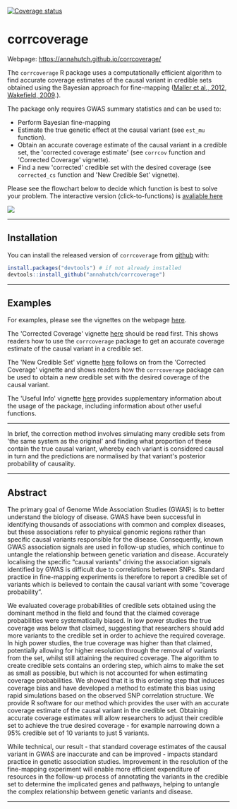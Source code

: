 
<!-- README.md is generated from README.Rmd. Please edit that file -->
[![Coverage status](https://codecov.io/gh/annahutch/corrcoverage/branch/master/graph/badge.svg)](https://codecov.io/github/annahutch/corrcoverage?branch=master)

corrcoverage
============

Webpage: <https://annahutch.github.io/corrcoverage/>

The `corrcoverage` R package uses a computationally efficient algorithm to find accurate coverage estimates of the causal variant in credible sets obtained using the Bayesian approach for fine-mapping ([Maller et al., 2012](https://www.ncbi.nlm.nih.gov/pubmed/23104008), [Wakefield, 2009](https://onlinelibrary.wiley.com/doi/abs/10.1002/gepi.20359).).

The package only requires GWAS summary statistics and can be used to:

-   Perform Bayesian fine-mapping
-   Estimate the true genetic effect at the causal variant (see `est_mu` function).
-   Obtain an accurate coverage estimate of the causal variant in a credible set, the 'corrected coverage estimate' (see `corrcov` function and 'Corrected Coverage' vignette).
-   Find a new 'corrected' credible set with the desired coverage (see `corrected_cs` function and 'New Credible Set' vignette).

Please see the flowchart below to decide which function is best to solve your problem. The interactive version (click-to-functions) is [avaliable here](https://annahutch.github.io/PhD/package_flowchart.html)

![](https://annahutch.github.io/PhD/package_flowchart.svg)

------------------------------------------------------------------------

Installation
------------

You can install the released version of `corrcoverage` from [github](https://github.com/) with:

``` r
install.packages("devtools") # if not already installed
devtools::install_github("annahutch/corrcoverage")
```

------------------------------------------------------------------------

Examples
--------

For examples, please see the vignettes on the webpage [here](http://annahutch.github.io/corrcoverage/articles/my-vignette.html).

The 'Corrected Coverage' vignette [here](https://annahutch.github.io/corrcoverage/articles/my-vignette.html) should be read first. This shows readers how to use the `corrcoverage` package to get an accurate coverage estimate of the causal variant in a credible set.

The 'New Credible Set' vignette [here](https://annahutch.github.io/corrcoverage/articles/New-Credible-Set.html) follows on from the 'Corrected Coverage' vignette and shows readers how the `corrcoverage` package can be used to obtain a new credible set with the desired coverage of the causal variant.

The 'Useful Info' vignette [here](https://annahutch.github.io/corrcoverage/articles/Useful-Info.html) provides supplementary information about the usage of the package, including information about other useful functions.

------------------------------------------------------------------------

In brief, the correction method involves simulating many credible sets from 'the same system as the original' and finding what proportion of these contain the true causal variant, whereby each variant is considered causal in turn and the predictions are normalised by that variant's posterior probability of causality.

------------------------------------------------------------------------

Abstract
--------

The primary goal of Genome Wide Association Studies (GWAS) is to better understand the biology of disease. GWAS have been successful in identifying thousands of associations with common and complex diseases, but these associations refer to physical genomic regions rather than specific causal variants responsible for the disease. Consequently, known GWAS association signals are used in follow-up studies, which continue to untangle the relationship between genetic variation and disease. Accurately localising the specific “causal variants” driving the association signals identified by GWAS is difficult due to correlations between SNPs. Standard practice in fine-mapping experiments is therefore to report a credible set of variants which is believed to contain the causal variant with some “coverage probability”.

We evaluated coverage probabilities of credible sets obtained using the dominant method in the field and found that the claimed coverage probabilities were systematically biased. In low power studies the true coverage was below that claimed, suggesting that researchers should add more variants to the credible set in order to achieve the required coverage. In high power studies, the true coverage was higher than that claimed, potentially allowing for higher resolution through the removal of variants from the set, whilst still attaining the required coverage. The algorithm to create credible sets contains an ordering step, which aims to make the set as small as possible, but which is not accounted for when estimating coverage probabilities. We showed that it is this ordering step that induces coverage bias and have developed a method to estimate this bias using rapid simulations based on the observed SNP correlation structure. We provide R software for our method which provides the user with an accurate coverage estimate of the causal variant in the credible set. Obtaining accurate coverage estimates will allow researchers to adjust their credible set to achieve the true desired coverage - for example narrowing down a 95% credible set of 10 variants to just 5 variants.

While technical, our result - that standard coverage estimates of the causal variant in GWAS are inaccurate and can be improved - impacts standard practice in genetic association studies. Improvement in the resolution of the fine-mapping experiment will enable more efficient expenditure of resources in the follow-up process of annotating the variants in the credible set to determine the implicated genes and pathways, helping to untangle the complex relationship between genetic variants and disease.

------------------------------------------------------------------------
